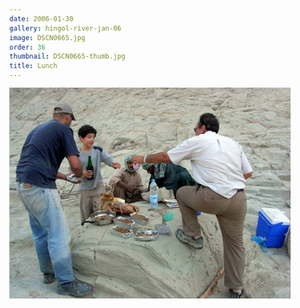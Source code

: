 ```yaml
---
date: 2006-01-30
gallery: hingol-river-jan-06
image: DSCN0665.jpg
order: 36
thumbnail: DSCN0665-thumb.jpg
title: Lunch
---
```


![Lunch](./DSCN0665.jpg)